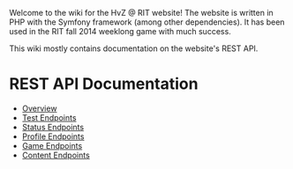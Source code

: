 Welcome to the wiki for the HvZ @ RIT website! The website is written in PHP with the Symfony framework (among other dependencies). It has been used in the RIT fall 2014 weeklong game with much success.

This wiki mostly contains documentation on the website's REST API.

REST API Documentation
======================

* [Overview](REST-API-Overview)
* [Test Endpoints](Test-REST-Endpoints)
* [Status Endpoints](Status-REST-Endpoints)
* [Profile Endpoints](Profile-REST-Endpoints)
* [Game Endpoints](Game-REST-Endpoints)
* [Content Endpoints](Content-REST-Endpoints)